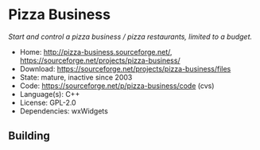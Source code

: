 # Pizza Business

_Start and control a pizza business / pizza restaurants, limited to a budget._

- Home: http://pizza-business.sourceforge.net/, https://sourceforge.net/projects/pizza-business/
- Download: https://sourceforge.net/projects/pizza-business/files
- State: mature, inactive since 2003
- Code: https://sourceforge.net/p/pizza-business/code (cvs)
- Language(s): C++
- License: GPL-2.0
- Dependencies: wxWidgets

## Building

